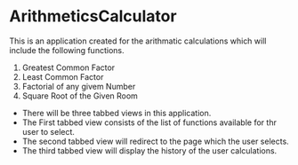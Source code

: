# ArithmeticsCalculator
This is an application created for the arithmatic calculations which will include the following functions.
1. Greatest Common Factor
1. Least Common Factor
1. Factorial of any givem Number
1. Square Root of the Given Room

- There will be three tabbed views in this application.
- The First tabbed view consists of the list of functions available for thr user to select.
- The second tabbed view will redirect to the page which the user selects.
- The third tabbed view will display the history of the user calculations.
